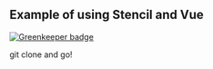 ## Example of using Stencil and Vue

[![Greenkeeper badge](https://badges.greenkeeper.io/jagreehal/stencil-vue-example.svg)](https://greenkeeper.io/)

git clone and go!